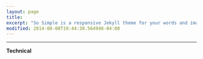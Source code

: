 ```yaml
---
layout: page
title: 
excerpt: "So Simple is a responsive Jekyll theme for your words and images."
modified: 2014-08-08T19:44:38.564948-04:00
---
```


<hr/>

 
**Technical**
